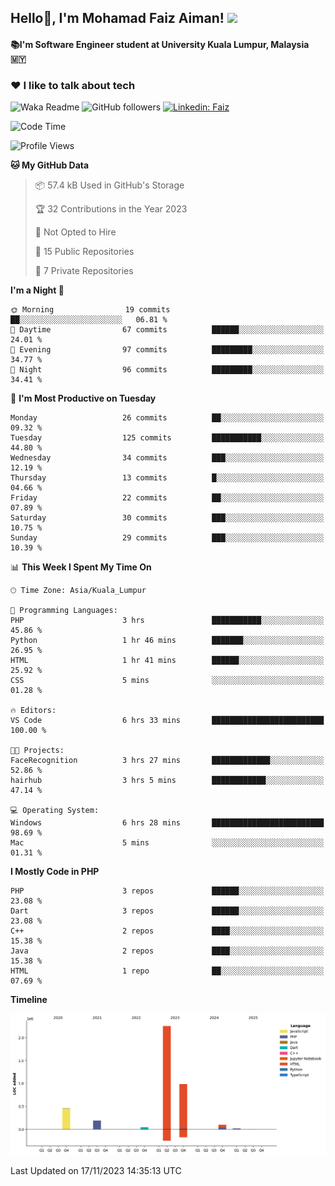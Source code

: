<h2> Hello👋, I'm Mohamad Faiz Aiman! <img src="https://media.giphy.com/media/12oufCB0MyZ1Go/giphy.gif" width="50"></h2>

#### 📚I'm Software Engineer student at University Kuala Lumpur, Malaysia 🇲🇾
###  ❤️ I like to talk about tech 


![Waka Readme](https://github.com/anmol098/anmol098/workflows/Waka%20Readme/badge.svg)
![GitHub followers](https://img.shields.io/github/followers/faizaiman?label=Follow&style=social)
[![Linkedin: Faiz](https://img.shields.io/badge/-Faiz-blue?style=flat-square&logo=Linkedin&logoColor=white&link=https://www.linkedin.com/in/mohamad-faiz-aiman-623747192/)](https://www.linkedin.com/in/mohamad-faiz-aiman-623747192/)

<!--START_SECTION:waka-->
![Code Time](http://img.shields.io/badge/Code%20Time-169%20hrs%2011%20mins-blue)

![Profile Views](http://img.shields.io/badge/Profile%20Views-0-blue)

**🐱 My GitHub Data** 

> 📦 57.4 kB Used in GitHub's Storage 
 > 
> 🏆 32 Contributions in the Year 2023
 > 
> 🚫 Not Opted to Hire
 > 
> 📜 15 Public Repositories 
 > 
> 🔑 7 Private Repositories 
 > 
**I'm a Night 🦉** 

```text
🌞 Morning                19 commits          ██░░░░░░░░░░░░░░░░░░░░░░░   06.81 % 
🌆 Daytime                67 commits          ██████░░░░░░░░░░░░░░░░░░░   24.01 % 
🌃 Evening                97 commits          █████████░░░░░░░░░░░░░░░░   34.77 % 
🌙 Night                  96 commits          █████████░░░░░░░░░░░░░░░░   34.41 % 
```
📅 **I'm Most Productive on Tuesday** 

```text
Monday                   26 commits          ██░░░░░░░░░░░░░░░░░░░░░░░   09.32 % 
Tuesday                  125 commits         ███████████░░░░░░░░░░░░░░   44.80 % 
Wednesday                34 commits          ███░░░░░░░░░░░░░░░░░░░░░░   12.19 % 
Thursday                 13 commits          █░░░░░░░░░░░░░░░░░░░░░░░░   04.66 % 
Friday                   22 commits          ██░░░░░░░░░░░░░░░░░░░░░░░   07.89 % 
Saturday                 30 commits          ███░░░░░░░░░░░░░░░░░░░░░░   10.75 % 
Sunday                   29 commits          ███░░░░░░░░░░░░░░░░░░░░░░   10.39 % 
```


📊 **This Week I Spent My Time On** 

```text
🕑︎ Time Zone: Asia/Kuala_Lumpur

💬 Programming Languages: 
PHP                      3 hrs               ███████████░░░░░░░░░░░░░░   45.86 % 
Python                   1 hr 46 mins        ███████░░░░░░░░░░░░░░░░░░   26.95 % 
HTML                     1 hr 41 mins        ██████░░░░░░░░░░░░░░░░░░░   25.92 % 
CSS                      5 mins              ░░░░░░░░░░░░░░░░░░░░░░░░░   01.28 % 

🔥 Editors: 
VS Code                  6 hrs 33 mins       █████████████████████████   100.00 % 

🐱‍💻 Projects: 
FaceRecognition          3 hrs 27 mins       █████████████░░░░░░░░░░░░   52.86 % 
hairhub                  3 hrs 5 mins        ████████████░░░░░░░░░░░░░   47.14 % 

💻 Operating System: 
Windows                  6 hrs 28 mins       █████████████████████████   98.69 % 
Mac                      5 mins              ░░░░░░░░░░░░░░░░░░░░░░░░░   01.31 % 
```

**I Mostly Code in PHP** 

```text
PHP                      3 repos             ██████░░░░░░░░░░░░░░░░░░░   23.08 % 
Dart                     3 repos             ██████░░░░░░░░░░░░░░░░░░░   23.08 % 
C++                      2 repos             ████░░░░░░░░░░░░░░░░░░░░░   15.38 % 
Java                     2 repos             ████░░░░░░░░░░░░░░░░░░░░░   15.38 % 
HTML                     1 repo              ██░░░░░░░░░░░░░░░░░░░░░░░   07.69 % 
```



**Timeline**

![Lines of Code chart](https://raw.githubusercontent.com/faizaiman/faizaiman/main/assets/bar_graph.png)


 Last Updated on 17/11/2023 14:35:13 UTC
<!--END_SECTION:waka-->
